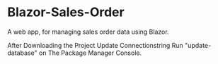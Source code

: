 # Blazor-Sales-Order
A web app, for managing sales order data using Blazor.


After Downloading the Project 
Update Connectionstring 
Run "update-database" on The Package Manager Console.
